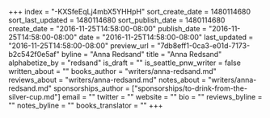 +++
index = "-KXSfeEqLj4mbX5YHHpH"
sort_create_date = 1480114680
sort_last_updated = 1480114680
sort_publish_date = 1480114680
create_date = "2016-11-25T14:58:00-08:00"
publish_date = "2016-11-25T14:58:00-08:00"
date = "2016-11-25T14:58:00-08:00"
last_updated = "2016-11-25T14:58:00-08:00"
preview_url = "7db8eff1-0ca3-e01d-7173-b2c542f0e5af"
byline = "Anna Redsand"
title = "Anna Redsand"
alphabetize_by = "redsand"
is_draft = ""
is_seattle_pnw_writer = false
written_about = ""
books_author = "writers/anna-redsand.md"
reviews_about = "writers/anna-redsand.md"
notes_about = "writers/anna-redsand.md"
sponsorships_author = ["sponsorships/to-drink-from-the-silver-cup.md"]
email = ""
twitter = ""
website = ""
bio = ""
reviews_byline = ""
notes_byline = ""
books_translator = ""
+++
